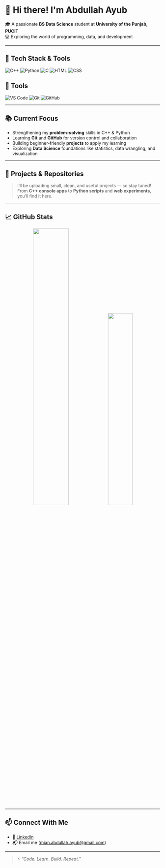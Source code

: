 # 👋 Hi there! I'm Abdullah Ayub

🎓 A passionate **BS Data Science** student at **University of the Punjab, PUCIT**  
💻 Exploring the world of programming, data, and development

---

## 🚀 Tech Stack & Tools

<p align="left">
  <img src="https://img.icons8.com/color/48/c-plus-plus-logo.png" alt="C++" />
  <img src="https://img.icons8.com/color/48/python.png" alt="Python" />
  <img src="https://img.icons8.com/color/48/c-programming.png" alt="C" />
  <img src="https://img.icons8.com/color/48/html-5--v1.png" alt="HTML" />
  <img src="https://img.icons8.com/color/48/css3.png" alt="CSS" />
</p>

## 🧰 Tools

<p align="left">
  <img src="https://img.icons8.com/fluent/48/visual-studio-code-2019.png" alt="VS Code" />
  <img src="https://img.icons8.com/color/48/git.png" alt="Git" />
  <img src="https://img.icons8.com/ios-glyphs/48/ffffff/github.png" alt="GitHub" />
</p>

---

## 📚 Current Focus

- Strengthening my **problem-solving** skills in C++ & Python  
- Learning **Git** and **GitHub** for version control and collaboration  
- Building beginner-friendly **projects** to apply my learning  
- Exploring **Data Science** foundations like statistics, data wrangling, and visualization

---

## 📂 Projects & Repositories

> I’ll be uploading small, clean, and useful projects — so stay tuned!  
> From **C++ console apps** to **Python scripts** and **web experiments**, you’ll find it here.

---

## 📈 GitHub Stats

<p align="center">
  <img src="https://github-readme-stats.vercel.app/api?username=mianxabdullah&show_icons=true&theme=github_dark" width="48%" />
  <img src="https://github-readme-stats.vercel.app/api/top-langs/?username=mianxabdullah&layout=compact&theme=github_dark" width="40%" />
</p>

---

## 📫 Connect With Me

- 💼 [LinkedIn](https://www.linkedin.com/mianxabdullah) 
- 📬 Email me (mian.abdullah.ayub@gmail.com)

---

> ⚡ _“Code. Learn. Build. Repeat.”_
